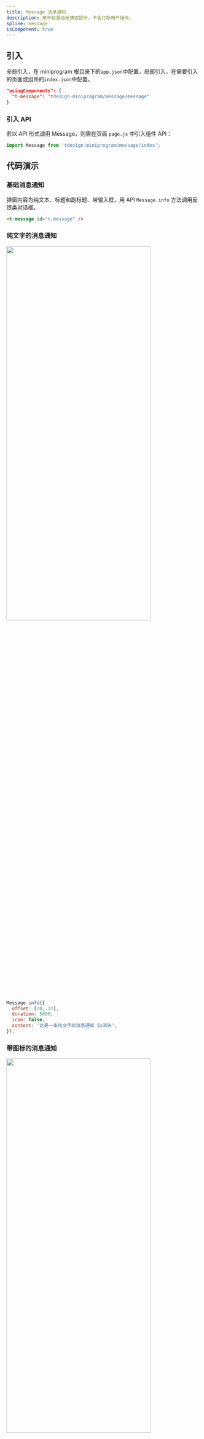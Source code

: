 ```yaml
---
title: Message 消息通知
description: 用于轻量级反馈或提示，不会打断用户操作。
spline: message
isComponent: true
---
```


## 引入

全局引入，在 miniprogram 根目录下的`app.json`中配置，局部引入，在需要引入的页面或组件的`index.json`中配置。

```json
"usingComponents": {
  "t-message": "tdesign-miniprogram/message/message"
}
```

### 引入 API

若以 API 形式调用 Message，则需在页面 `page.js` 中引入组件 API：

```js
import Message from 'tdesign-miniprogram/message/index';
```

## 代码演示

### 基础消息通知

弹窗内容为纯文本、标题和副标题、带输入框，用 API `Message.info` 方法调用反馈类对话框。

```html
<t-message id="t-message" />
```

### 纯文字的消息通知

<img src="https://tdesign.gtimg.com/miniprogram/readme/messageNormal(4).png" width="375px" height="50%">

```js
Message.info({
  offset: [20, 32],
  duration: 5000,
  icon: false,
  content: '这是一条纯文字的消息通知 5s消失',
});
```

### 带图标的消息通知

<img src="https://tdesign.gtimg.com/miniprogram/readme/messageNormal.png" width="375px" height="50%">

```js
Message.info({
  offset: ['20rpx', '32rpx'],
  duration: 5000,
  icon: 'error-circle',
  content: '这是一条带图标的消息通知 5s消失',
});
```

### 带关闭的消息通知

<img src="https://tdesign.gtimg.com/miniprogram/readme/messageNormal(1).png" width="375px" height="50%">

```js
Message.info({
  offset: [20, 32],
  icon: 'error-circle',
  content: '这是一条带关闭的消息通知 常驻可关闭',
  duration: -1,
  closeBtn: true,
});
```

### 滚动的消息通知

<img src="https://tdesign.gtimg.com/miniprogram/readme/messageNormal(3).png" width="375px" height="50%">

```js
Message.info({
  offset: [20, 32],
  marquee: { speed: 50, loop: -1, delay: 5000 },
  icon: false,
  content: '这是一条滚动的通知信息',
  duration: -1,
});
```

### 带按钮的消息通知

<img src="https://tdesign.gtimg.com/miniprogram/readme/messageWarning(3).png" width="375px" height="50%">

```js
Message.info({
  offset: [20, 32],
  icon: 'notification',
  content: '这是一条带操作的消息通知',
  duration: -1,
  action: '按钮',
});
```

### 不同状态的消息通知

消息通知类型为普通（info）、警示（warning）、成功（success）、错误（error）

#### 普通消息通知

<img src="https://tdesign.gtimg.com/miniprogram/readme/messageNormal(2).png" width="375px" height="50%">

```js
Message.info({
  offset: [20, 32],
  duration: 5000,
  icon: false,
  content: '这是一条纯文字的消息通知 5s消失',
});
```

#### 警示消息通知

<img src="https://tdesign.gtimg.com/miniprogram/readme/messageWarning(1).png" width="375px" height="50%">

```js
Message.warning({
  offset: [20, 32],
  duration: -1,
  content: '这是一条需要用户关注到的警示通知',
});
```

#### 成功消息通知

<img src="https://tdesign.gtimg.com/miniprogram/readme/messageWarning.png" width="375px" height="50%">

```js
Message.success({
  offset: [20, 32],
  duration: -1,
  content: '这是一条需要成功的提示消息',
});
```

#### 错误消息通知

<img src="https://tdesign.gtimg.com/miniprogram/readme/messageWarning(2).png" width="375px" height="50%">

```js
Message.error({
  offset: [20, 32],
  duration: -1,
  content: '这是一条错误提示通知',
});
```

## API

### Message Props

| 名称 | 类型 | 默认值 | 说明 | 必传|
| -- | -- | -- | -- | -- |
| action           | String / Slot           | -         | 操作                                                                                                                                                                                | N                                                                                                                  |
| align            | String                  | left      | 文本对齐方式。可选项：left/center                                                                                                                                                   | N                                                                                                                  |
| close-btn        | String / Boolean / Slot | undefined | 关闭按钮，可以自定义。值为 true 显示默认关闭按钮，值为 false 不显示关闭按钮。值类型为 string 则直接显示值，如：“关闭”。也可以完全自定义按钮                                         | N                                                                                                                  |
| content          | String / Slot           | -         | 用于自定义消息弹出内容                                                                                                                                                              | N                                                                                                                  |
| duration         | Number                  | 3000      | 消息内置计时器，计时到达时会触发 duration-end 事件。单位：毫秒。值为 0 则表示没有计时器。                                                                                           | N                                                                                                                  |
| external-classes | Array                   | -         | 样式类名，分别用于设置 组件外层、消息内容、左侧图标、操作按钮、关闭按钮等元素类名。`['t-class', 't-class-content', 't-class-icon', 't-class-action', 't-class-close-btn']`          | N                                                                                                                  |
| icon             | String / Boolean / Slot | true      | 消息提醒前面的图标。值为 true 则根据 theme 显示对应的图标，值为 false 则不显示图标。值为 'info' 或 'bell' 则显示组件内置图标。也可以完全自定义图标节点。TS 类型：`boolean           | 'info'                                                                                                             | 'bell'` | N   |
| marquee          | Boolean / Object        | false     | 跑马灯效果。speed 指速度控制；loop 指循环播放次数，值为 -1 表示循环播放，值为 0 表示不循环播放；delay 表示延迟多久开始播放。TS 类型：`boolean                                       | DrawMarquee`。[详细类型定义](https://github.com/Tencent/tdesign-miniprogram/tree/develop/src/message/type.ts) | N       |
| offset           | Array                   | -         | 相对于 placement 的偏移量，示例：[-10, 20] 或 ['10rpx', '8rpx']。TS 类型：`Array<string                                                                                             | number>`                                                                                                           | N       |
| theme            | String                  | info      | 消息组件风格。可选项：info/success/warning/error。TS 类型：`MessageThemeList`。[详细类型定义](https://github.com/Tencent/tdesign-miniprogram/tree/develop/src/message/type.ts) | N                                                                                                                  |
| visible          | Boolean                 | false     | 是否显示，隐藏时默认销毁组件                                                                                                                                                        | N                                                                                                                  |
| z-index          | Number                  | -         | 元素层级，样式默认为 5000                                                                                                                                                           | N                                                                                                                  |

### Message Events

| 名称             | 参数 | 描述                                     |
| ---------------- | ---- | ---------------------------------------- |
| action-btn-click | -    | 当操作按钮存在时，用户点击操作按钮时触发 |
| close-btn-click  | -    | 当关闭按钮存在时，用户点击关闭按钮触发   |
| duration-end     | -    | 计时结束后触发                           |
